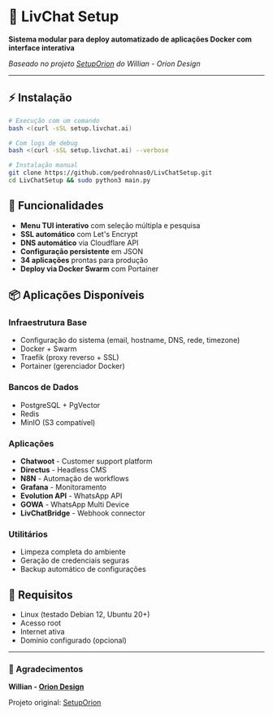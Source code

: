 # 🚀 LivChat Setup

**Sistema modular para deploy automatizado de aplicações Docker com interface interativa**

*Baseado no projeto [SetupOrion](https://github.com/oriondesign2015/SetupOrion) do Willian - Orion Design*

---

## ⚡ **Instalação**

```bash
# Execução com um comando
bash <(curl -sSL setup.livchat.ai)

# Com logs de debug  
bash <(curl -sSL setup.livchat.ai) --verbose

# Instalação manual
git clone https://github.com/pedrohnas0/LivChatSetup.git
cd LivChatSetup && sudo python3 main.py
```

## 🎯 **Funcionalidades**

- **Menu TUI interativo** com seleção múltipla e pesquisa
- **SSL automático** com Let's Encrypt  
- **DNS automático** via Cloudflare API
- **Configuração persistente** em JSON
- **34 aplicações** prontas para produção
- **Deploy via Docker Swarm** com Portainer

## 📦 **Aplicações Disponíveis**

### Infraestrutura Base
- Configuração do sistema (email, hostname, DNS, rede, timezone)  
- Docker + Swarm
- Traefik (proxy reverso + SSL)
- Portainer (gerenciador Docker)

### Bancos de Dados  
- PostgreSQL + PgVector
- Redis  
- MinIO (S3 compatível)

### Aplicações
- **Chatwoot** - Customer support platform
- **Directus** - Headless CMS
- **N8N** - Automação de workflows  
- **Grafana** - Monitoramento
- **Evolution API** - WhatsApp API
- **GOWA** - WhatsApp Multi Device
- **LivChatBridge** - Webhook connector

### Utilitários
- Limpeza completa do ambiente
- Geração de credenciais seguras
- Backup automático de configurações

## 🔧 **Requisitos**

- Linux (testado Debian 12, Ubuntu 20+)
- Acesso root
- Internet ativa  
- Domínio configurado (opcional)

---

### 💝 Agradecimentos

**Willian - [Orion Design](https://oriondesign.art.br/)**

Projeto original: [SetupOrion](https://github.com/oriondesign2015/SetupOrion)